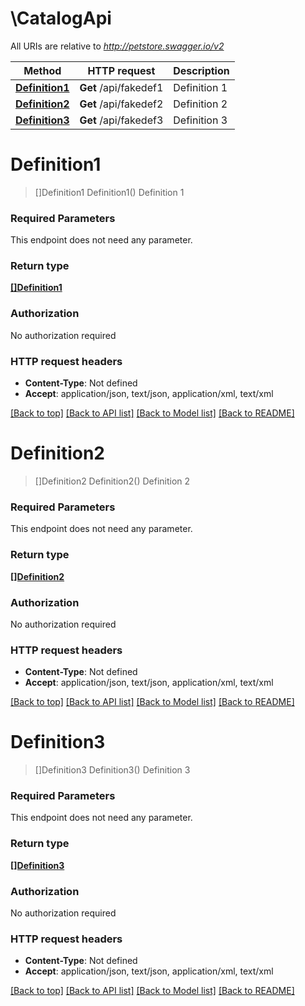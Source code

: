 # \CatalogApi

All URIs are relative to *http://petstore.swagger.io/v2*

Method | HTTP request | Description
------------- | ------------- | -------------
[**Definition1**](CatalogApi.md#Definition1) | **Get** /api/fakedef1 | Definition 1
[**Definition2**](CatalogApi.md#Definition2) | **Get** /api/fakedef2 | Definition 2
[**Definition3**](CatalogApi.md#Definition3) | **Get** /api/fakedef3 | Definition 3


# **Definition1**
> []Definition1 Definition1()
Definition 1

### Required Parameters
This endpoint does not need any parameter.

### Return type

[**[]Definition1**](Definition1.md)

### Authorization

No authorization required

### HTTP request headers

 - **Content-Type**: Not defined
 - **Accept**: application/json, text/json, application/xml, text/xml

[[Back to top]](#) [[Back to API list]](../README.md#documentation-for-api-endpoints) [[Back to Model list]](../README.md#documentation-for-models) [[Back to README]](../README.md)

# **Definition2**
> []Definition2 Definition2()
Definition 2

### Required Parameters
This endpoint does not need any parameter.

### Return type

[**[]Definition2**](Definition2.md)

### Authorization

No authorization required

### HTTP request headers

 - **Content-Type**: Not defined
 - **Accept**: application/json, text/json, application/xml, text/xml

[[Back to top]](#) [[Back to API list]](../README.md#documentation-for-api-endpoints) [[Back to Model list]](../README.md#documentation-for-models) [[Back to README]](../README.md)

# **Definition3**
> []Definition3 Definition3()
Definition 3

### Required Parameters
This endpoint does not need any parameter.

### Return type

[**[]Definition3**](Definition3.md)

### Authorization

No authorization required

### HTTP request headers

 - **Content-Type**: Not defined
 - **Accept**: application/json, text/json, application/xml, text/xml

[[Back to top]](#) [[Back to API list]](../README.md#documentation-for-api-endpoints) [[Back to Model list]](../README.md#documentation-for-models) [[Back to README]](../README.md)

